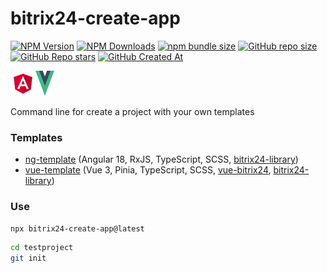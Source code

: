 # bitrix24-create-app
[![NPM Version](https://img.shields.io/npm/v/bitrix24-create-app?style=flat&logo=npm&label=version&color=cb3837)](https://www.npmjs.com/package/bitrix24-create-app)
[![NPM Downloads](https://img.shields.io/npm/dw/bitrix24-create-app?style=flat&logo=npm&color=cb3837)](https://www.npmjs.com/package/bitrix24-create-app)
[![npm bundle size](https://img.shields.io/bundlephobia/min/bitrix24-create-app?style=flat&logo=npm&color=cb3837)](https://www.npmjs.com/package/bitrix24-create-app)
[![GitHub repo size](https://img.shields.io/github/repo-size/astrotrain55/to-webp-json?style=flat&logo=github)](https://github.com/astrotrain55/bitrix24-create-app)
[![GitHub Repo stars](https://img.shields.io/github/stars/astrotrain55/bitrix24-create-app?style=flat&logo=github)](https://github.com/astrotrain55/bitrix24-create-app)
[![GitHub Created At](https://img.shields.io/github/created-at/astrotrain55/bitrix24-create-app?style=flat&logo=github)](https://github.com/astrotrain55/bitrix24-create-app)

<img src="templates/ng-template/public/angular.svg" alt="angular" width="40" height="40"/><img src="templates/vue-template/public/vue.svg" alt="vue" width="30" height="40"/>

Command line for create a project with your own templates

### Templates

* [ng-template](https://github.com/astrotrain55/bitrix24-create-app/tree/master/templates/ng-template#readme) (Angular 18, RxJS, TypeScript, SCSS, [bitrix24-library](https://www.npmjs.com/package/bitrix24-library))
* [vue-template](https://github.com/astrotrain55/bitrix24-create-app/tree/master/templates/vue-template#readme) (Vue 3, Pinia, TypeScript, SCSS, [vue-bitrix24](https://www.npmjs.com/package/vue-bitrix24), [bitrix24-library](https://www.npmjs.com/package/bitrix24-library))

### Use

```sh
npx bitrix24-create-app@latest
```
```sh
cd testproject
git init
```
